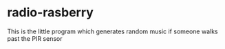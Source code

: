 # radio-rasberry

This is the little program which generates random music if someone walks past the PIR sensor


